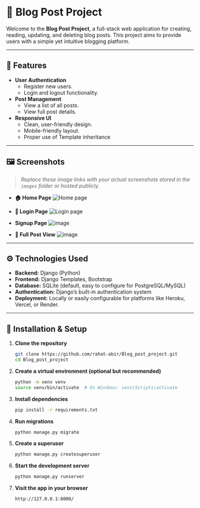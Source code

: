 # 📝 Blog Post Project

Welcome to the **Blog Post Project**, a full-stack web application for creating, reading, updating, and deleting blog posts. This project aims to provide users with a simple yet intuitive blogging platform.

---

## 🚀 Features

- **User Authentication**
  - Register new users.
  - Login and logout functionality.
- **Post Management**
  - View a list of all posts.
  - View full post details.
- **Responsive UI**
  - Clean, user-friendly design.
  - Mobile-friendly layout.
  - Proper use of Template inheritance

---

## 🖼️ Screenshots

> _Replace these image links with your actual screenshots stored in the `images` folder or hosted publicly._

- **🏠 Home Page**
  ![Home page](https://github.com/user-attachments/assets/91fee4aa-f858-43af-9861-b6f8469c24b3)

- **🔐 Login Page**
  ![Login page](https://github.com/user-attachments/assets/e2b49573-7c9f-4024-996f-cdefef4eda39)


- **Signup Page**
  ![image](https://github.com/user-attachments/assets/7a6539a9-52e6-4703-8662-54c43559ce34)

- **📄 Full Post View**
  ![image](https://github.com/user-attachments/assets/9dd421ef-ae5a-44cf-91c8-813ad73fa658)
---

## ⚙️ Technologies Used

- **Backend:** Django (Python)
- **Frontend:** Django Templates, Bootstrap
- **Database:** SQLite (default, easy to configure for PostgreSQL/MySQL)
- **Authentication:** Django’s built-in authentication system
- **Deployment:** Locally or easily configurable for platforms like Heroku, Vercel, or Render.

---

## 📂 Installation & Setup

1. **Clone the repository**
   ```bash
   git clone https://github.com/rahat-abir/Blog_post_project.git
   cd Blog_post_project
2. **Create a virtual environment (optional but recommended)**
   ```bash
   python -m venv venv
   source venv/bin/activate  # On Windows: venv\Scripts\activate
3. **Install dependencies**
   ```bash
   pip install -r requirements.txt
4. **Run migrations**
   ```bash
   python manage.py migrate
5. **Create a superuser**
   ```bash
   python manage.py createsuperuser
6. **Start the development server**
   ```bash
   python manage.py runserver
7. **Visit the app in your browser**
   ```bash
   http://127.0.0.1:8000/

